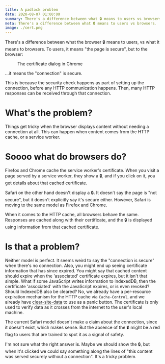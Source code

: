```yaml
---
title: A padlock problem
date: 2020-08-07 01:00:00
summary: There's a difference between what 🔒 means to users vs browsers.
meta: There's a difference between what 🔒 means to users vs browsers.
image: ./cert.png
---
```


There's a difference between what the browser 🔒 means to users, vs what it means to browsers. To users, it means "the page is secure", but to the browser:

<figure class="full-figure">
<img src="asset-url:./cert.png" alt="">
<figcaption>The certificate dialog in Chrome</figcaption>
</figure>

…it means the "connection" is secure.

This is because the security check happens as part of setting up the connection, before any HTTP communication happens. Then, many HTTP responses can be received through that connection.

# What's the problem?

Things get tricky when the browser displays content without needing a connection at all. This can happen when content comes from the HTTP cache, or a service worker.

# Soooo what do browsers do?

Firefox and Chrome cache the service worker's certificate. When you visit a page served by a service worker, they show a 🔒, and if you click on it, you get details about that cached certificate.

Safari on the other hand doesn't display a 🔒. It doesn't say the page is "not secure", but it doesn't explicitly say it's secure either. However, Safari is moving to the same model as Firefox and Chrome.

When it comes to the HTTP cache, all browsers behave the same. Responses are cached along with their certificate, and the 🔒 is displayed using information from that cached certificate.

# Is that a problem?

Neither model is perfect. It seems weird to say the "connection is secure" when there's no connection. Also, you might end up seeing certificate information that has since expired. You might say that cached content should expire when the 'associated' certificate expires, but it isn't that simple. What if some JavaScript writes information to IndexedDB, then the certificate 'associated' with the JavaScript expires, or is even revoked? Should IndexedDB also be cleared? No, we already have a per-resource expiration mechanism for the HTTP cache via `Cache-Control`, and we already have [clear-site-data](https://developer.mozilla.org/en-US/docs/Web/HTTP/Headers/Clear-Site-Data) to use as a panic button. The certificate is only used to verify data as it crosses from the internet to the user's local machine.

The current Safari model doesn't make a claim about the connection, since it doesn't exist, which makes sense. But the absence of the 🔒 might be a red flag to users that are trained to spot it as a signal of safety.

I'm not sure what the right answer is. Maybe we should show the 🔒, but when it's clicked we could say something along the lines of "this content was served securely without a connection". It's a tricky problem.
